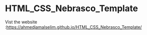 # HTML_CSS_Nebrasco_Template

Vist the website :https://ahmedjamalselim.github.io/HTML_CSS_Nebrasco_Template/
